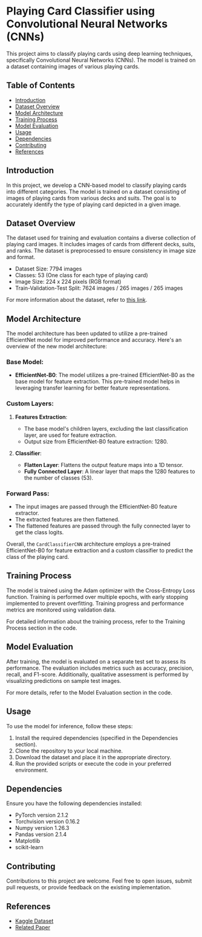 # Playing Card Classifier using Convolutional Neural Networks (CNNs)

This project aims to classify playing cards using deep learning techniques, specifically Convolutional Neural Networks (CNNs). The model is trained on a dataset containing images of various playing cards.

## Table of Contents

- [Introduction](#introduction)
- [Dataset Overview](#dataset-overview)
- [Model Architecture](#model-architecture)
- [Training Process](#training-process)
- [Model Evaluation](#model-evaluation)
- [Usage](#usage)
- [Dependencies](#dependencies)
- [Contributing](#contributing)
- [References](#references)

## Introduction

In this project, we develop a CNN-based model to classify playing cards into different categories. The model is trained on a dataset consisting of images of playing cards from various decks and suits. The goal is to accurately identify the type of playing card depicted in a given image.

## Dataset Overview

The dataset used for training and evaluation contains a diverse collection of playing card images. It includes images of cards from different decks, suits, and ranks. The dataset is preprocessed to ensure consistency in image size and format.

- Dataset Size: 7794 images
- Classes: 53 (One class for each type of playing card)
- Image Size: 224 x 224 pixels (RGB format)
- Train-Validation-Test Split: 7624 images / 265 images / 265 images

For more information about the dataset, refer to [this link](https://www.kaggle.com/datasets/gpiosenka/cards-image-datasetclassification).

## Model Architecture

The model architecture has been updated to utilize a pre-trained EfficientNet model for improved performance and accuracy. Here's an overview of the new model architecture:

### Base Model:

- **EfficientNet-B0**: The model utilizes a pre-trained EfficientNet-B0 as the base model for feature extraction. This pre-trained model helps in leveraging transfer learning for better feature representations.

### Custom Layers:

1. **Features Extraction**:

   - The base model's children layers, excluding the last classification layer, are used for feature extraction.
   - Output size from EfficientNet-B0 feature extraction: 1280.

2. **Classifier**:
   - **Flatten Layer**: Flattens the output feature maps into a 1D tensor.
   - **Fully Connected Layer**: A linear layer that maps the 1280 features to the number of classes (53).

### Forward Pass:

- The input images are passed through the EfficientNet-B0 feature extractor.
- The extracted features are then flattened.
- The flattened features are passed through the fully connected layer to get the class logits.

Overall, the `CardClassifierCNN` architecture employs a pre-trained EfficientNet-B0 for feature extraction and a custom classifier to predict the class of the playing card.

## Training Process

The model is trained using the Adam optimizer with the Cross-Entropy Loss function. Training is performed over multiple epochs, with early stopping implemented to prevent overfitting. Training progress and performance metrics are monitored using validation data.

For detailed information about the training process, refer to the Training Process section in the code.

## Model Evaluation

After training, the model is evaluated on a separate test set to assess its performance. The evaluation includes metrics such as accuracy, precision, recall, and F1-score. Additionally, qualitative assessment is performed by visualizing predictions on sample test images.

For more details, refer to the Model Evaluation section in the code.

## Usage

To use the model for inference, follow these steps:

1. Install the required dependencies (specified in the Dependencies section).
2. Clone the repository to your local machine.
3. Download the dataset and place it in the appropriate directory.
4. Run the provided scripts or execute the code in your preferred environment.

## Dependencies

Ensure you have the following dependencies installed:

- PyTorch version 2.1.2
- Torchvision version 0.16.2
- Numpy version 1.26.3
- Pandas version 2.1.4
- Matplotlib
- scikit-learn

## Contributing

Contributions to this project are welcome. Feel free to open issues, submit pull requests, or provide feedback on the existing implementation.

## References

- [Kaggle Dataset](https://www.kaggle.com/datasets/gpiosenka/cards-image-datasetclassification)
- [Related Paper](https://www.kaggle.com/code/robikscube/train-your-first-pytorch-model-card-classifier)
